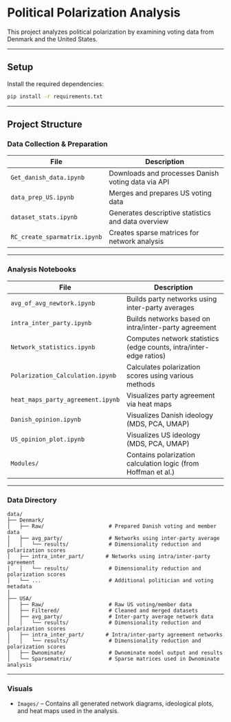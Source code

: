 # Political Polarization Analysis

This project analyzes political polarization by examining voting data from Denmark and the United States.

---

## Setup
Install the required dependencies:
   ```bash
   pip install -r requirements.txt
   ```

---

## Project Structure

### Data Collection & Preparation

| File | Description |
|------|-------------|
| `Get_danish_data.ipynb` | Downloads and processes Danish voting data via API |
| `data_prep_US.ipynb` | Merges and prepares US voting data |
| `dataset_stats.ipynb` | Generates descriptive statistics and data overview |
| `RC_create_sparmatrix.ipynb` | Creates sparse matrices for network analysis |

---

### Analysis Notebooks

| File | Description |
|------|-------------|
| `avg_of_avg_newtork.ipynb` | Builds party networks using inter-party averages |
| `intra_inter_party.ipynb` | Builds networks based on intra/inter-party agreement |
| `Network_statistics.ipynb` | Computes network statistics (edge counts, intra/inter-edge ratios) |
| `Polarization_Calculation.ipynb` | Calculates polarization scores using various methods |
| `heat_maps_party_agreement.ipynb` | Visualizes party agreement via heat maps |
| `Danish_opinion.ipynb` | Visualizes Danish ideology (MDS, PCA, UMAP) |
| `US_opinion_plot.ipynb` | Visualizes US ideology (MDS, PCA, UMAP) |
| `Modules/` | Contains polarization calculation logic (from Hoffman et al.) |

---

### Data Directory

```
data/
├── Denmark/
│   ├── Raw/                     # Prepared Danish voting and member data
│   ├── avg_party/               # Networks using inter-party average
│   │   └── results/             # Dimensionality reduction and polarization scores
│   ├── intra_inter_part/       # Networks using intra/inter-party agreement
│   │   └── results/             # Dimensionality reduction and polarization scores
│   └── ...                      # Additional politician and voting metadata
│
├── USA/
│   ├── Raw/                     # Raw US voting/member data
│   ├── Filtered/                # Cleaned and merged datasets
│   ├── avg_party/               # Inter-party average network data
│   │   └── results/             # Dimensionality reduction and polarization scores
│   ├── intra_inter_part/       # Intra/inter-party agreement networks
│   │   └── results/             # Dimensionality reduction and polarization scores
│   ├── Dwnominate/              # Dwnominate model output and results
│   └── Sparsematrix/            # Sparse matrices used in Dwnominate analysis
```

---

### Visuals

- `Images/` – Contains all generated network diagrams, ideological plots, and heat maps used in the analysis.
